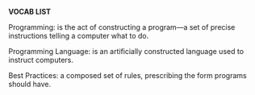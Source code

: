 **VOCAB LIST**

Programming: is the act of constructing a program—a set of precise instructions telling a computer what to do.

Programming Language: is an artificially constructed language used to instruct computers.

Best Practices: a composed set of rules, prescribing the form programs should have.
